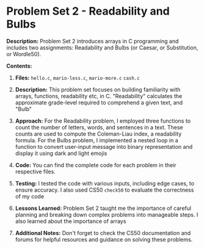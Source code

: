 # Problem Set 2 - Readability and Bulbs

**Description:** Problem Set 2 introduces arrays in C programming and includes two assignments: Readability and Bulbs (or Caesar, or Substitution, or Wordle50).

**Contents:**

1. **Files:** `hello.c`, `mario-less.c`, `mario-more.c` `cash.c`

2. **Description:** This problem set focuses on building familiarity with arrays, functions, readability etc, in C. "Readability" calculates the approximate grade-level required to comprehend a given text, and "Bulb"

3. **Approach:** For the Readability problem, I employed three functions to count the number of letters, words, and sentences in a text. These counts are used to compute the Coleman-Liau index, a readability formula. For the Bulbs problem, I implemented a nested loop in a function to convert user-input message into binary representation and display it using dark and light emojis

4. **Code:** You can find the complete code for each problem in their respective files.

5. **Testing:** I tested the code with various inputs, including edge cases, to ensure accuracy. I also used CS50 `check50` to evaluate the correctness of my code

6. **Lessons Learned:** Problem Set 2 taught me the importance of careful planning and breaking down complex problems into manageable steps. I also learned about the importance of arrays

7. **Additional Notes:** Don't forget to check the CS50 documentation and forums for helpful resources and guidance on solving these problems.
